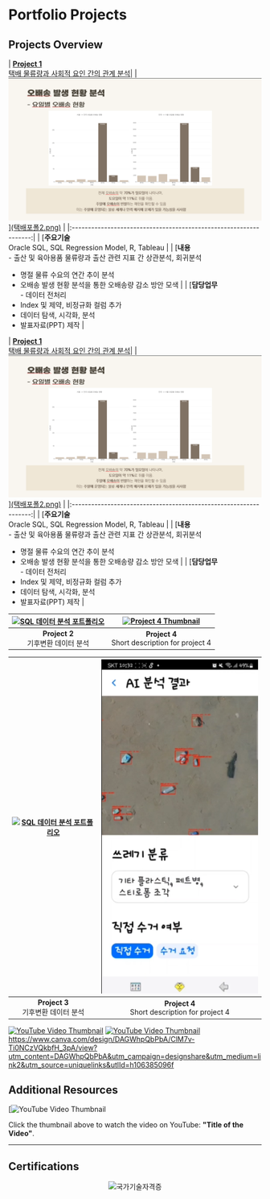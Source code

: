 # Portfolio Projects

## Projects Overview

| [**Project 1**<br> 택배 물류량과 사회적 요인 간의 관계 분석](#택배_포폴250102.pdf)|
| [![SQL 데이터 분석 포트폴리오](택배포폴.png)](택배_포폴250102.pdf)][(택배포폴2.png)](택배_포폴250102.pdf) | 
|:-----------------------------------------------------------------:|
| [**주요기술**<br> Oracle SQL, SQL Regression Model, R, Tableau |
| [**내용**<br> -	출산 및 육아용품 물류량과 출산 관련 지표 간 상관분석, 회귀분석
-	명절 물류 수요의 연간 추이 분석
-	오배송 발생 현황 분석을 통한 오배송량 감소 방안 모색 |
| [**담당업무**<br> -	데이터 전처리
-	Index 및 제약, 비정규화 컬럼 추가
-	데이터 탐색, 시각화, 분석
-	발표자료(PPT) 제작 |

| [**Project 1**<br> 택배 물류량과 사회적 요인 간의 관계 분석](#택배_포폴250102.pdf)|
| [![SQL 데이터 분석 포트폴리오](택배포폴.png)](택배_포폴250102.pdf)][(택배포폴2.png)](택배_포폴250102.pdf) | 
|:-----------------------------------------------------------------:|
| [**주요기술**<br> Oracle SQL, SQL Regression Model, R, Tableau |
| [**내용**<br> -	출산 및 육아용품 물류량과 출산 관련 지표 간 상관분석, 회귀분석
-	명절 물류 수요의 연간 추이 분석
-	오배송 발생 현황 분석을 통한 오배송량 감소 방안 모색 |
| [**담당업무**<br> -	데이터 전처리
-	Index 및 제약, 비정규화 컬럼 추가
-	데이터 탐색, 시각화, 분석
-	발표자료(PPT) 제작 |


| [![SQL 데이터 분석 포트폴리오](포트폴리오3.png)](공모전3.pdf)  | [![Project 4 Thumbnail](포트폴리오4.png)](link_to_project4.pdf) |
|:----------------------------------------------------------------:|:----------------------------------------------------------------:|
| **Project 2**<br> 기후변환 데이터 분석                          | **Project 4**<br> Short description for project 4               |

| [![SQL 데이터 분석 포트폴리오](포트폴리오3.png)](공모전3.pdf)  | [![Project 4 Thumbnail](클리닝웨이브이미지.png)](link_to_project4.pdf) |
|:----------------------------------------------------------------:|:----------------------------------------------------------------:|
| **Project 3**<br> 기후변환 데이터 분석                          | **Project 4**<br> Short description for project 4               |
[![YouTube Video Thumbnail](https://img.youtube.com/vi/VYIz3FiTFKQ/0.jpg)](https://youtube.com/shorts/IWLlFwfkvoo?feature=share)
[![YouTube Video Thumbnail](https://img.youtube.com/vi/VYIz3FiTFKQ/0.jpg)](https://youtu.be/1BAKESF16sQ)
https://www.canva.com/design/DAGWhpQbPbA/ClM7v-Ti0NCzVQkbfH_3pA/view?utm_content=DAGWhpQbPbA&utm_campaign=designshare&utm_medium=link2&utm_source=uniquelinks&utlId=h106385096f


## Additional Resources

[![YouTube Video Thumbnail](https://youtube.com/shorts/2_DoSKQij4s?feature=share)

Click the thumbnail above to watch the video on YouTube: **"Title of the Video"**.

---

## Certifications

<div style="text-align: center;">
    <img src="자격증1.png" alt="국가기술자격증" width="400">
</div>
